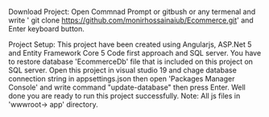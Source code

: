Download Project: Open Commnad Prompt or gitbush or any termenal and write ' git clone https://github.com/monirhossainaiub/Ecommerce.git' and Enter keyboard button.

Project Setup:
This project have been created using Angularjs, ASP.Net 5 and Entity Framework Core 5 Code first approach and SQL server.
You have to restore database 'EcommerceDb' file that is included on this project on SQL server.
Open this project in visual studio 19 and chage database connection string in appsettings.json then open 'Packages Manager Console' 
and write command "update-database" then press Enter. 
Well done you are ready to run this project successfully.
Note: All js files in 'wwwroot-> app' directory.
